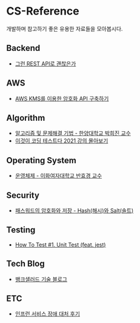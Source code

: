 # CS-Reference
개발하며 참고하기 좋은 유용한 자료들을 모아봅시다.
<br />

## Backend
- [그런 REST API로 괜찮은가](https://youtu.be/RP_f5dMoHFc)

## AWS
- [AWS KMS를 이용한 암호화 API 구축하기](https://techblog.woowahan.com/2518/) 

## Algorithm
- [알고리즘 및 문제해결 기법 - 한양대학교 박희진 교수](http://www.kocw.or.kr/home/cview.do?mty=p&kemId=1166417&ar=relateCourse)
- [이것이 코딩 테스트다 2021 강의 몰아보기](https://youtube.com/playlist?list=PLRx0vPvlEmdAghTr5mXQxGpHjWqSz0dgC)

## Operating System
- [운영체제 - 이화여자대학교 반효경 교수](http://www.kocw.net/home/search/kemView.do?kemId=1046323)

## Security
- [패스워드의 암호화와 저장 - Hash(해시)와 Salt(솔트)](https://st-lab.tistory.com/100)

## Testing
- [How To Test #1. Unit Test (feat. jest)](https://devowen.com/427)

## Tech Blog
- [뱅크샐러드 기술 블로그](https://blog.banksalad.com/tech/)

## ETC
- [인프런 서비스 장애 대처 후기](https://tech.inflab.com/202201-event-postmortem/)